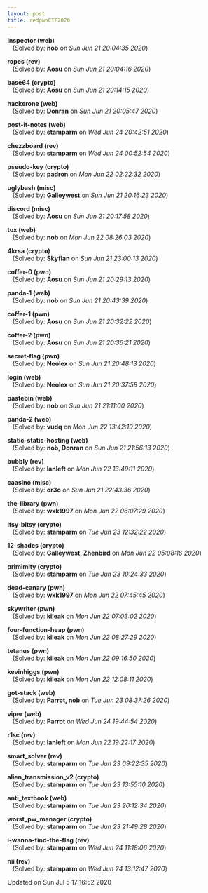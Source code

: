 ```yaml
---
layout: post
title: redpwnCTF2020
---
```


<!--break-->

**inspector (web)**  
&nbsp;&nbsp;&nbsp;(Solved by: **nob** on _Sun Jun 21 20:04:35 2020_)  
  
**ropes (rev)**  
&nbsp;&nbsp;&nbsp;(Solved by: **Aosu** on _Sun Jun 21 20:04:16 2020_)  
  
**base64 (crypto)**  
&nbsp;&nbsp;&nbsp;(Solved by: **Aosu** on _Sun Jun 21 20:14:15 2020_)  
  
**hackerone (web)**  
&nbsp;&nbsp;&nbsp;(Solved by: **Donran** on _Sun Jun 21 20:05:47 2020_)  
  
**post-it-notes (web)**  
&nbsp;&nbsp;&nbsp;(Solved by: **stamparm** on _Wed Jun 24 20:42:51 2020_)  
  
**chezzboard (rev)**  
&nbsp;&nbsp;&nbsp;(Solved by: **stamparm** on _Wed Jun 24 00:52:54 2020_)  
  
**pseudo-key (crypto)**  
&nbsp;&nbsp;&nbsp;(Solved by: **padron** on _Mon Jun 22 02:22:32 2020_)  
  
**uglybash (misc)**  
&nbsp;&nbsp;&nbsp;(Solved by: **Galleywest** on _Sun Jun 21 20:16:23 2020_)  
  
**discord (misc)**  
&nbsp;&nbsp;&nbsp;(Solved by: **Aosu** on _Sun Jun 21 20:17:58 2020_)  
  
**tux (web)**  
&nbsp;&nbsp;&nbsp;(Solved by: **nob** on _Mon Jun 22 08:26:03 2020_)  
  
**4krsa (crypto)**  
&nbsp;&nbsp;&nbsp;(Solved by: **Skyflan** on _Sun Jun 21 23:00:13 2020_)  
  
**coffer-0 (pwn)**  
&nbsp;&nbsp;&nbsp;(Solved by: **Aosu** on _Sun Jun 21 20:29:13 2020_)  
  
**panda-1 (web)**  
&nbsp;&nbsp;&nbsp;(Solved by: **nob** on _Sun Jun 21 20:43:39 2020_)  
  
**coffer-1 (pwn)**  
&nbsp;&nbsp;&nbsp;(Solved by: **Aosu** on _Sun Jun 21 20:32:22 2020_)  
  
**coffer-2 (pwn)**  
&nbsp;&nbsp;&nbsp;(Solved by: **Aosu** on _Sun Jun 21 20:36:21 2020_)  
  
**secret-flag (pwn)**  
&nbsp;&nbsp;&nbsp;(Solved by: **Neolex** on _Sun Jun 21 20:48:13 2020_)  
  
**login (web)**  
&nbsp;&nbsp;&nbsp;(Solved by: **Neolex** on _Sun Jun 21 20:37:58 2020_)  
  
**pastebin (web)**  
&nbsp;&nbsp;&nbsp;(Solved by: **nob** on _Sun Jun 21 21:11:00 2020_)  
  
**panda-2 (web)**  
&nbsp;&nbsp;&nbsp;(Solved by: **vudq** on _Mon Jun 22 13:42:19 2020_)  
  
**static-static-hosting (web)**  
&nbsp;&nbsp;&nbsp;(Solved by: **nob, Donran** on _Sun Jun 21 21:56:13 2020_)  
  
**bubbly (rev)**  
&nbsp;&nbsp;&nbsp;(Solved by: **lanleft** on _Mon Jun 22 13:49:11 2020_)  
  
**caasino (misc)**  
&nbsp;&nbsp;&nbsp;(Solved by: **or3o** on _Sun Jun 21 22:43:36 2020_)  
  
**the-library (pwn)**  
&nbsp;&nbsp;&nbsp;(Solved by: **wxk1997** on _Mon Jun 22 06:07:29 2020_)  
  
**itsy-bitsy (crypto)**  
&nbsp;&nbsp;&nbsp;(Solved by: **stamparm** on _Tue Jun 23 12:32:22 2020_)  
  
**12-shades (crypto)**  
&nbsp;&nbsp;&nbsp;(Solved by: **Galleywest, Zhenbird** on _Mon Jun 22 05:08:16 2020_)  
  
**primimity (crypto)**  
&nbsp;&nbsp;&nbsp;(Solved by: **stamparm** on _Tue Jun 23 10:24:33 2020_)  
  
**dead-canary (pwn)**  
&nbsp;&nbsp;&nbsp;(Solved by: **wxk1997** on _Mon Jun 22 07:45:45 2020_)  
  
**skywriter (pwn)**  
&nbsp;&nbsp;&nbsp;(Solved by: **kileak** on _Mon Jun 22 07:03:02 2020_)  
  
**four-function-heap (pwn)**  
&nbsp;&nbsp;&nbsp;(Solved by: **kileak** on _Mon Jun 22 08:27:29 2020_)  
  
**tetanus (pwn)**  
&nbsp;&nbsp;&nbsp;(Solved by: **kileak** on _Mon Jun 22 09:16:50 2020_)  
  
**kevinhiggs (pwn)**  
&nbsp;&nbsp;&nbsp;(Solved by: **kileak** on _Mon Jun 22 12:08:11 2020_)  
  
**got-stack (web)**  
&nbsp;&nbsp;&nbsp;(Solved by: **Parrot, nob** on _Tue Jun 23 08:37:26 2020_)  
  
**viper (web)**  
&nbsp;&nbsp;&nbsp;(Solved by: **Parrot** on _Wed Jun 24 19:44:54 2020_)  
  
**r1sc (rev)**  
&nbsp;&nbsp;&nbsp;(Solved by: **lanleft** on _Mon Jun 22 19:22:17 2020_)  
  
**smart_solver (rev)**  
&nbsp;&nbsp;&nbsp;(Solved by: **stamparm** on _Tue Jun 23 09:22:35 2020_)  
  
**alien_transmission_v2 (crypto)**  
&nbsp;&nbsp;&nbsp;(Solved by: **stamparm** on _Tue Jun 23 13:55:10 2020_)  
  
**anti_textbook (web)**  
&nbsp;&nbsp;&nbsp;(Solved by: **stamparm** on _Tue Jun 23 20:12:34 2020_)  
  
**worst_pw_manager (crypto)**  
&nbsp;&nbsp;&nbsp;(Solved by: **stamparm** on _Tue Jun 23 21:49:28 2020_)  
  
**i-wanna-find-the-flag (rev)**  
&nbsp;&nbsp;&nbsp;(Solved by: **stamparm** on _Wed Jun 24 11:18:06 2020_)  
  
**nii (rev)**  
&nbsp;&nbsp;&nbsp;(Solved by: **stamparm** on _Wed Jun 24 13:12:47 2020_)  
  


Updated on Sun Jul  5 17:16:52 2020
